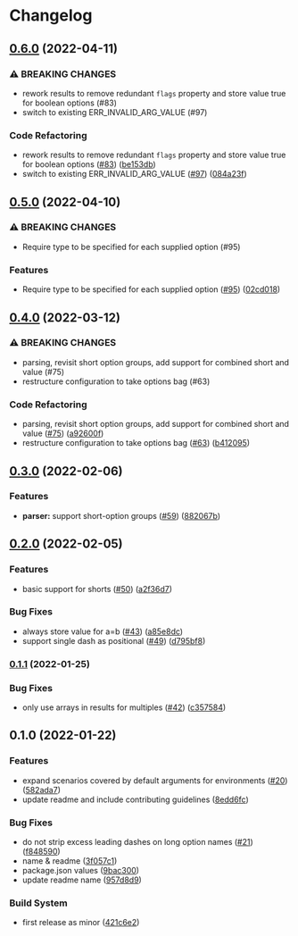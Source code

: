 # Changelog

## [0.6.0](https://github.com/pkgjs/parseargs/compare/v0.5.0...v0.6.0) (2022-04-11)


### ⚠ BREAKING CHANGES

* rework results to remove redundant `flags` property and store value true for boolean options (#83)
* switch to existing ERR_INVALID_ARG_VALUE (#97)

### Code Refactoring

* rework results to remove redundant `flags` property and store value true for boolean options ([#83](https://github.com/pkgjs/parseargs/issues/83)) ([be153db](https://github.com/pkgjs/parseargs/commit/be153dbed1d488cb7b6e27df92f601ba7337713d))
* switch to existing ERR_INVALID_ARG_VALUE ([#97](https://github.com/pkgjs/parseargs/issues/97)) ([084a23f](https://github.com/pkgjs/parseargs/commit/084a23f9fde2da030b159edb1c2385f24579ce40))

## [0.5.0](https://github.com/pkgjs/parseargs/compare/v0.4.0...v0.5.0) (2022-04-10)


### ⚠ BREAKING CHANGES

* Require type to be specified for each supplied option (#95)

### Features

* Require type to be specified for each supplied option ([#95](https://github.com/pkgjs/parseargs/issues/95)) ([02cd018](https://github.com/pkgjs/parseargs/commit/02cd01885b8aaa59f2db8308f2d4479e64340068))

## [0.4.0](https://github.com/pkgjs/parseargs/compare/v0.3.0...v0.4.0) (2022-03-12)


### ⚠ BREAKING CHANGES

* parsing, revisit short option groups, add support for combined short and value (#75)
* restructure configuration to take options bag (#63)

### Code Refactoring

* parsing, revisit short option groups, add support for combined short and value ([#75](https://github.com/pkgjs/parseargs/issues/75)) ([a92600f](https://github.com/pkgjs/parseargs/commit/a92600fa6c214508ab1e016fa55879a314f541af))
* restructure configuration to take options bag ([#63](https://github.com/pkgjs/parseargs/issues/63)) ([b412095](https://github.com/pkgjs/parseargs/commit/b4120957d90e809ee8b607b06e747d3e6a6b213e))

## [0.3.0](https://github.com/pkgjs/parseargs/compare/v0.2.0...v0.3.0) (2022-02-06)


### Features

* **parser:** support short-option groups ([#59](https://github.com/pkgjs/parseargs/issues/59)) ([882067b](https://github.com/pkgjs/parseargs/commit/882067bc2d7cbc6b796f8e5a079a99bc99d4e6ba))

## [0.2.0](https://github.com/pkgjs/parseargs/compare/v0.1.1...v0.2.0) (2022-02-05)


### Features

* basic support for shorts ([#50](https://github.com/pkgjs/parseargs/issues/50)) ([a2f36d7](https://github.com/pkgjs/parseargs/commit/a2f36d7da4145af1c92f76806b7fe2baf6beeceb))


### Bug Fixes

* always store value for a=b ([#43](https://github.com/pkgjs/parseargs/issues/43)) ([a85e8dc](https://github.com/pkgjs/parseargs/commit/a85e8dc06379fd2696ee195cc625de8fac6aee42))
* support single dash as positional ([#49](https://github.com/pkgjs/parseargs/issues/49)) ([d795bf8](https://github.com/pkgjs/parseargs/commit/d795bf877d068fd67aec381f30b30b63f97109ad))

### [0.1.1](https://github.com/pkgjs/parseargs/compare/v0.1.0...v0.1.1) (2022-01-25)


### Bug Fixes

* only use arrays in results for multiples ([#42](https://github.com/pkgjs/parseargs/issues/42)) ([c357584](https://github.com/pkgjs/parseargs/commit/c357584847912506319ed34a0840080116f4fd65))

## 0.1.0 (2022-01-22)


### Features

* expand scenarios covered by default arguments for environments ([#20](https://github.com/pkgjs/parseargs/issues/20)) ([582ada7](https://github.com/pkgjs/parseargs/commit/582ada7be0eca3a73d6e0bd016e7ace43449fa4c))
* update readme and include contributing guidelines ([8edd6fc](https://github.com/pkgjs/parseargs/commit/8edd6fc863cd705f6fac732724159ebe8065a2b0))


### Bug Fixes

* do not strip excess leading dashes on long option names ([#21](https://github.com/pkgjs/parseargs/issues/21)) ([f848590](https://github.com/pkgjs/parseargs/commit/f848590ebf3249ed5979ff47e003fa6e1a8ec5c0))
* name & readme ([3f057c1](https://github.com/pkgjs/parseargs/commit/3f057c1b158a1bdbe878c64b57460c58e56e465f))
* package.json values ([9bac300](https://github.com/pkgjs/parseargs/commit/9bac300e00cd76c77076bf9e75e44f8929512da9))
* update readme name ([957d8d9](https://github.com/pkgjs/parseargs/commit/957d8d96e1dcb48297c0a14345d44c0123b2883e))


### Build System

* first release as minor ([421c6e2](https://github.com/pkgjs/parseargs/commit/421c6e2569a8668ad14fac5a5af5be60479a7571))
